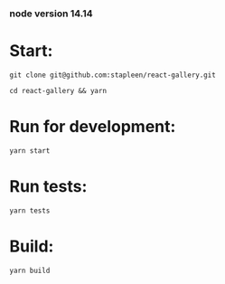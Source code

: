 ### node version 14.14

# Start:
```
git clone git@github.com:stapleen/react-gallery.git
```
```
cd react-gallery && yarn
```

# Run for development:
```
yarn start
```
# Run tests:
```
yarn tests
```

# Build:
```
yarn build
```
